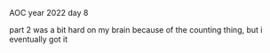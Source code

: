 AOC year 2022 day 8

part 2 was a bit hard on my brain because of the counting thing, but i eventually got it
